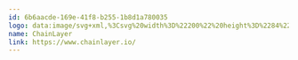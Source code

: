 ```yaml
---
id: 6b6aacde-169e-41f8-b255-1b8d1a780035
logo: data:image/svg+xml,%3Csvg%20width%3D%22200%22%20height%3D%2284%22%20viewBox%3D%220%200%20200%2084%22%20fill%3D%22none%22%20xmlns%3D%22http%3A%2F%2Fwww.w3.org%2F2000%2Fsvg%22%3E%0A%3Cpath%20opacity%3D%220.3%22%20d%3D%22M48.5138%2041.8871L40.6118%2046.6283L48.5138%2051.5953L56.6416%2046.6283L48.5138%2041.8871Z%22%20fill%3D%22black%22%2F%3E%0A%3Cpath%20opacity%3D%220.6%22%20d%3D%22M48.5138%2037.597L40.6118%2042.3383L48.5138%2047.3052L56.6416%2042.3383L48.5138%2037.597Z%22%20fill%3D%22black%22%2F%3E%0A%3Cpath%20opacity%3D%220.8%22%20d%3D%22M48.5138%2033.3085L40.6118%2038.0497L48.5138%2043.0167L56.6416%2038.0497L48.5138%2033.3085Z%22%20fill%3D%22black%22%2F%3E%0A%3Cpath%20d%3D%22M32.2582%2030.8242L48.5138%2021.3418L64.9952%2030.8242L57.9963%2034.8881L48.5138%2029.2438L38.8056%2034.8881L32.2582%2030.8242Z%22%20fill%3D%22black%22%2F%3E%0A%3Cpath%20d%3D%22M30.0005%2053.1757V33.985L36.9994%2038.0489V49.3376L46.4819%2054.7561V62.6581L30.0005%2053.1757Z%22%20fill%3D%22black%22%2F%3E%0A%3Cpath%20d%3D%22M67.2529%2033.9851V53.1758L50.7715%2062.6582V54.7562L60.254%2049.3376V38.049L67.2529%2033.9851Z%22%20fill%3D%22black%22%2F%3E%0A%3Cpath%20d%3D%22M111.348%2040.0268V48.8525H113.408V40.0268H111.348Z%22%20fill%3D%22black%22%2F%3E%0A%3Cpath%20d%3D%22M111.382%2037.8497C111.616%2038.0506%20111.94%2038.1511%20112.353%2038.1511C112.766%2038.1511%20113.09%2038.0395%20113.324%2037.8162C113.559%2037.5929%20113.676%2037.3082%20113.676%2036.9621C113.676%2036.5713%20113.559%2036.2754%20113.324%2036.0745C113.101%2035.8623%20112.777%2035.7563%20112.353%2035.7563C111.951%2035.7563%20111.633%2035.8679%20111.398%2036.0912C111.164%2036.3145%20111.047%2036.6048%20111.047%2036.9621C111.047%2037.3417%20111.158%2037.6375%20111.382%2037.8497Z%22%20fill%3D%22black%22%2F%3E%0A%3Cpath%20d%3D%22M90.766%2036.4597V48.8525H92.8259V43.5269C92.8259%2043.259%2092.8762%2043.0133%2092.9766%2042.7901C93.0883%2042.5668%2093.2334%2042.3714%2093.4121%2042.2039C93.6019%2042.0253%2093.8196%2041.8913%2094.0652%2041.802C94.322%2041.7015%2094.6011%2041.6512%2094.9026%2041.6512C95.271%2041.6401%2095.5836%2041.7071%2095.8404%2041.8522C96.0972%2041.9862%2096.287%2042.2039%2096.4098%2042.5054C96.5326%2042.7956%2096.594%2043.1641%2096.594%2043.6107V48.8525H98.6539V43.4599C98.6539%2042.6561%2098.5367%2041.9862%2098.3022%2041.4503C98.0789%2040.9144%2097.7384%2040.5124%2097.2806%2040.2445C96.8341%2039.9765%2096.2758%2039.8426%2095.6059%2039.8426C95.137%2039.8426%2094.6793%2039.943%2094.2327%2040.144C93.7861%2040.345%2093.4009%2040.6129%2093.0771%2040.9479C92.9778%2041.0472%2092.8885%2041.1501%2092.8092%2041.2568V36.4597H90.766Z%22%20fill%3D%22black%22%2F%3E%0A%3Cpath%20d%3D%22M82.6336%2048.5845C83.3369%2048.8748%2084.1129%2049.02%2084.9614%2049.02C85.5085%2049.02%2086.0556%2048.953%2086.6026%2048.819C87.1609%2048.6739%2087.6633%2048.4785%2088.1099%2048.2329C88.5565%2047.9872%2088.9137%2047.7137%2089.1817%2047.4122L88.1099%2045.6873C87.8642%2045.9329%2087.5907%2046.1506%2087.2893%2046.3404C86.999%2046.5191%2086.6808%2046.6586%2086.3347%2046.7591C85.9886%2046.8596%2085.6313%2046.9098%2085.2629%2046.9098C84.6935%2046.9098%2084.1687%2046.8205%2083.6886%2046.6419C83.2197%2046.4521%2082.8122%2046.1841%2082.4661%2045.838C82.1312%2045.4919%2081.8688%2045.0788%2081.679%2044.5987C81.5004%2044.1187%2081.411%2043.5827%2081.411%2042.991C81.411%2042.4105%2081.5059%2041.8857%2081.6957%2041.4168C81.8855%2040.9367%2082.1423%2040.5236%2082.4661%2040.1775C82.801%2039.8314%2083.1918%2039.5634%2083.6384%2039.3736C84.0961%2039.1838%2084.5818%2039.0889%2085.0954%2039.0889C85.4415%2039.0889%2085.7764%2039.1448%2086.1002%2039.2564C86.4352%2039.3569%2086.7534%2039.5132%2087.0548%2039.7253C87.3674%2039.9263%2087.6689%2040.1775%2087.9591%2040.479L89.3492%2038.955C89.0477%2038.5642%2088.6737%2038.2237%2088.2271%2037.9334C87.7805%2037.632%2087.2893%2037.3975%2086.7534%2037.23C86.2174%2037.0625%2085.6648%2036.9788%2085.0954%2036.9788C84.258%2036.9788%2083.4821%2037.1295%2082.7675%2037.431C82.053%2037.7324%2081.4278%2038.1567%2080.8919%2038.7038C80.356%2039.2508%2079.9373%2039.8872%2079.6358%2040.6129C79.3344%2041.3386%2079.1837%2042.1258%2079.1837%2042.9743C79.1837%2043.8563%2079.3232%2044.6713%2079.6023%2045.4193C79.8926%2046.1562%2080.2946%2046.7982%2080.8081%2047.3453C81.3217%2047.8812%2081.9302%2048.2943%2082.6336%2048.5845Z%22%20fill%3D%22black%22%2F%3E%0A%3Cpath%20fill-rule%3D%22evenodd%22%20clip-rule%3D%22evenodd%22%20d%3D%22M104.003%2049.02C103.277%2049.02%20102.618%2048.819%20102.027%2048.4171C101.435%2048.0151%20100.96%2047.4681%20100.603%2046.7759C100.246%2046.0836%20100.067%2045.2965%20100.067%2044.4145C100.067%2043.5325%20100.246%2042.7454%20100.603%2042.0532C100.96%2041.361%20101.446%2040.8195%20102.06%2040.4287C102.674%2040.0379%20103.366%2039.8426%20104.137%2039.8426C104.583%2039.8426%20104.991%2039.9096%20105.359%2040.0435C105.728%2040.1663%20106.051%2040.345%20106.331%2040.5794C106.576%2040.7856%20106.782%2041.0175%20106.95%2041.2754V40.0268H109.027V48.8525H106.933V47.6139C106.74%2047.8661%20106.5%2048.0947%20106.213%2048.2998C105.912%2048.512%20105.571%2048.685%20105.192%2048.819C104.823%2048.953%20104.427%2049.02%20104.003%2049.02ZM104.572%2047.1945C105.052%2047.1945%20105.476%2047.0773%20105.845%2046.8428C106.213%2046.6084%20106.498%2046.2846%20106.699%2045.8715C106.911%2045.4473%20107.017%2044.9616%20107.017%2044.4145C107.017%2043.8786%20106.911%2043.4041%20106.699%2042.991C106.498%2042.5779%20106.213%2042.2541%20105.845%2042.0197C105.476%2041.7852%20105.052%2041.668%20104.572%2041.668C104.092%2041.668%20103.668%2041.7852%20103.299%2042.0197C102.942%2042.2541%20102.663%2042.5779%20102.462%2042.991C102.261%2043.4041%20102.161%2043.8786%20102.161%2044.4145C102.161%2044.9616%20102.261%2045.4473%20102.462%2045.8715C102.663%2046.2846%20102.942%2046.6084%20103.299%2046.8428C103.668%2047.0773%20104.092%2047.1945%20104.572%2047.1945Z%22%20fill%3D%22black%22%2F%3E%0A%3Cpath%20d%3D%22M115.719%2048.8525V40.0268H117.728L117.751%2041.2709C117.833%2041.1592%20117.926%2041.0515%20118.03%2040.9479C118.354%2040.6129%20118.739%2040.345%20119.185%2040.144C119.632%2039.943%20120.09%2039.8426%20120.559%2039.8426C121.229%2039.8426%20121.787%2039.9765%20122.233%2040.2445C122.691%2040.5124%20123.032%2040.9144%20123.255%2041.4503C123.489%2041.9862%20123.607%2042.6561%20123.607%2043.4599V48.8525H121.547V43.6107C121.547%2043.1641%20121.485%2042.7956%20121.363%2042.5054C121.24%2042.2039%20121.05%2041.9862%20120.793%2041.8522C120.536%2041.7071%20120.224%2041.6401%20119.855%2041.6512C119.554%2041.6512%20119.275%2041.7015%20119.018%2041.802C118.772%2041.8913%20118.555%2042.0253%20118.365%2042.2039C118.186%2042.3714%20118.041%2042.5668%20117.929%2042.7901C117.829%2043.0133%20117.779%2043.259%20117.779%2043.5269V48.8525H115.719Z%22%20fill%3D%22black%22%2F%3E%0A%3Cpath%20d%3D%22M128.168%2037.1295H125.991V48.8525H133.578V46.8428H128.168V37.1295Z%22%20fill%3D%22black%22%2F%3E%0A%3Cpath%20fill-rule%3D%22evenodd%22%20clip-rule%3D%22evenodd%22%20d%3D%22M138.402%2049.02C137.676%2049.02%20137.017%2048.819%20136.425%2048.4171C135.834%2048.0151%20135.359%2047.4681%20135.002%2046.7759C134.645%2046.0836%20134.466%2045.2965%20134.466%2044.4145C134.466%2043.5325%20134.645%2042.7454%20135.002%2042.0532C135.359%2041.361%20135.845%2040.8195%20136.459%2040.4287C137.073%2040.0379%20137.765%2039.8426%20138.535%2039.8426C138.982%2039.8426%20139.39%2039.9096%20139.758%2040.0435C140.126%2040.1663%20140.45%2040.345%20140.729%2040.5794C140.975%2040.7856%20141.181%2041.0176%20141.349%2041.2755V40.0268H143.426V48.8525H141.332V47.6139C141.139%2047.8661%20140.899%2048.0947%20140.612%2048.2998C140.311%2048.512%20139.97%2048.685%20139.591%2048.819C139.222%2048.953%20138.826%2049.02%20138.402%2049.02ZM138.971%2047.1945C139.451%2047.1945%20139.875%2047.0773%20140.244%2046.8428C140.612%2046.6084%20140.897%2046.2846%20141.098%2045.8715C141.31%2045.4473%20141.416%2044.9616%20141.416%2044.4145C141.416%2043.8786%20141.31%2043.4041%20141.098%2042.991C140.897%2042.5779%20140.612%2042.2541%20140.244%2042.0197C139.875%2041.7852%20139.451%2041.668%20138.971%2041.668C138.491%2041.668%20138.067%2041.7852%20137.698%2042.0197C137.341%2042.2541%20137.062%2042.5779%20136.861%2042.991C136.66%2043.4041%20136.559%2043.8786%20136.559%2044.4145C136.559%2044.9616%20136.66%2045.4473%20136.861%2045.8715C137.062%2046.2846%20137.341%2046.6084%20137.698%2046.8428C138.067%2047.0773%20138.491%2047.1945%20138.971%2047.1945Z%22%20fill%3D%22black%22%2F%3E%0A%3Cpath%20d%3D%22M148.238%2049.0468L146.656%2052.7043H148.8L150.307%2048.8525L153.991%2040.0268H151.596L149.52%2045.7878C149.445%2046.034%20149.365%2046.2751%20149.28%2046.5111L149.258%2046.4435L149.235%2046.3739C149.157%2046.1283%20149.079%2045.9329%20149.001%2045.7878L146.572%2040.0268H144.194L148.238%2049.0468Z%22%20fill%3D%22black%22%2F%3E%0A%3Cpath%20fill-rule%3D%22evenodd%22%20clip-rule%3D%22evenodd%22%20d%3D%22M158.948%2049.02C158.021%2049.02%20157.201%2048.8246%20156.486%2048.4338C155.783%2048.0431%20155.23%2047.5127%20154.828%2046.8428C154.437%2046.1618%20154.242%2045.3859%20154.242%2044.515C154.242%2043.8228%20154.354%2043.192%20154.577%2042.6226C154.8%2042.0532%20155.107%2041.5619%20155.498%2041.1488C155.9%2040.7246%20156.374%2040.4008%20156.922%2040.1775C157.48%2039.943%20158.088%2039.8258%20158.747%2039.8258C159.328%2039.8258%20159.869%2039.9375%20160.371%2040.1608C160.874%2040.3841%20161.309%2040.6911%20161.678%2041.0818C162.046%2041.4615%20162.325%2041.9192%20162.515%2042.4551C162.716%2042.9799%20162.811%2043.5548%20162.8%2044.1801L162.783%2044.9002H156.273C156.324%2045.2512%20156.429%2045.5694%20156.587%2045.8548C156.832%2046.279%20157.173%2046.6084%20157.608%2046.8428C158.055%2047.0661%20158.574%2047.1778%20159.166%2047.1778C159.579%2047.1778%20159.958%2047.1108%20160.304%2046.9768C160.651%2046.8428%20161.025%2046.6028%20161.426%2046.2567L162.448%2047.6802C162.147%2047.9593%20161.801%2048.1994%20161.41%2048.4003C161.03%2048.5901%20160.628%2048.7408%20160.204%2048.8525C159.78%2048.9641%20159.361%2049.02%20158.948%2049.02ZM156.52%2042.8905C156.432%2043.0702%20156.365%2043.2712%20156.318%2043.4934H160.79V43.4097C160.757%2043.0636%20160.645%2042.7621%20160.455%2042.5054C160.265%2042.2374%20160.02%2042.0309%20159.718%2041.8857C159.428%2041.7294%20159.104%2041.6512%20158.747%2041.6512C158.2%2041.6512%20157.737%2041.7573%20157.357%2041.9694C156.988%2042.1816%20156.709%2042.4886%20156.52%2042.8905Z%22%20fill%3D%22black%22%2F%3E%0A%3Cpath%20d%3D%22M164.323%2040.0268V48.8525H166.399V44.1466C166.399%2043.834%20166.45%2043.5548%20166.55%2043.3092C166.662%2043.0524%20166.813%2042.8291%20167.002%2042.6393C167.192%2042.4495%20167.41%2042.3044%20167.656%2042.2039C167.912%2042.0923%20168.18%2042.0364%20168.459%2042.0364C168.638%2042.0364%20168.817%2042.0588%20168.995%2042.1034C169.174%2042.1481%20169.325%2042.2039%20169.447%2042.2709L170%2040.01C169.888%2039.9654%20169.743%2039.9263%20169.565%2039.8928C169.397%2039.8593%20169.219%2039.8426%20169.029%2039.8426C168.593%2039.8426%20168.175%2039.9486%20167.773%2040.1608C167.382%2040.3617%20167.036%2040.6408%20166.734%2040.9981C166.592%2041.1668%20166.47%2041.3454%20166.367%2041.534L166.349%2040.0268H164.323Z%22%20fill%3D%22black%22%2F%3E%0A%3C%2Fsvg%3E%0A
name: ChainLayer
link: https://www.chainlayer.io/
---
```

